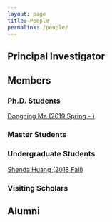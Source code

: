 ```yaml
---
layout: page
title: People
permalink: /people/
---
```

## Principal Investigator

## Members
### Ph.D. Students
[Dongning Ma (2019 Spring - )](./dma)
### Master Students
### Undergraduate Students
[Shenda Huang (2018 Fall)](./sdh)
### Visiting Scholars

## Alumni
